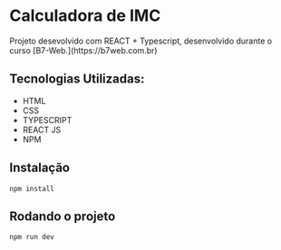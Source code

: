 # Calculadora de IMC

<p>Projeto desevolvido com REACT + Typescript, desenvolvido durante o curso [B7-Web.](https://b7web.com.br) </p>

## Tecnologias Utilizadas:

- HTML
- CSS
- TYPESCRIPT
- REACT JS
- NPM

## Instalação

`npm install`

## Rodando o projeto

`npm run dev`
